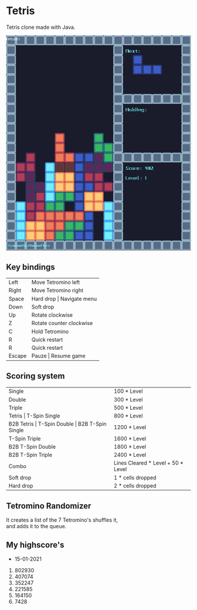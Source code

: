 # Tetris
Tetris clone made with Java.

<img src="preview.png" alt="Tetris Preview" />

## Key bindings
<table>
    <tr>
        <td>Left</td>
        <td>Move Tetromino left</td>
    </tr>
    <tr>
        <td>Right</td>
        <td>Move Tetromino right</td>
    </tr>
    <tr>
        <td>Space</td>
        <td>Hard drop | Navigate menu</td>
    </tr>
    <tr>
        <td>Down</td>
        <td>Soft drop</td>
    </tr>
    <tr>
        <td>Up</td>
        <td>Rotate clockwise</td>
    </tr>
    <tr>
        <td>Z</td>
        <td>Rotate counter clockwise</td>
    </tr>
    <tr>
        <td>C</td>
        <td>Hold Tetromino</td>
    </tr>
    <tr>
        <td>R</td>
        <td>Quick restart</td>
    </tr>
    <tr>
        <td>R</td>
        <td>Quick restart</td>
    </tr>
     <tr>
        <td>Escape</td>
        <td>Pauze | Resume game</td>
    </tr>
</table>

## Scoring system
<table>
    <tr>
        <td>Single</td>
        <td>100 * Level</td>
    </tr>
    <tr>
        <td>Double</td>
        <td>300 * Level</td>
    </tr>
    <tr>
        <td>Triple</td>
        <td>500 * Level</td>
    </tr>
    <tr>
        <td>Tetris | T-Spin Single</td>
        <td>800 * Level</td>
    </tr>
    <tr>
        <td>B2B Tetris | T-Spin Double | B2B T-Spin Single</td>
        <td>1200 * Level</td>
    </tr>
    <tr>
        <td>T-Spin Triple</td>
        <td>1600 * Level</td>
    </tr>
    <tr>
        <td>B2B T-Spin Double</td>
        <td>1800 * Level</td>
    </tr>
    <tr>
        <td>B2B T-Spin Triple</td>
        <td>2400 * Level</td>
    </tr>
    <tr>
        <td>Combo</td>
        <td>Lines Cleared * Level + 50 * Level</td>
    </tr>
    <tr>
        <td>Soft drop</td>
        <td>1 * cells dropped</td>
    </tr>
    <tr>
        <td>Hard drop</td>
        <td>2 * cells dropped</td>
    </tr>
</table>

## Tetromino Randomizer
It creates a list of the 7 Tetromino's shuffles it,<br/>
and adds it to the queue.

## My highscore's
- 15-01-2021
1. 802930
1. 407074
1. 352247
1. 221585
1. 164150
1. 7428
